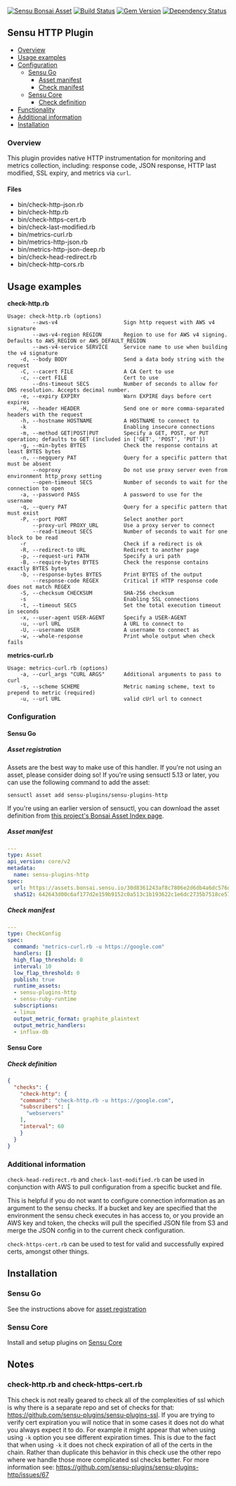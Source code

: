 [![Sensu Bonsai Asset](https://img.shields.io/badge/Bonsai-Download%20Me-brightgreen.svg?colorB=89C967&logo=sensu)](https://bonsai.sensu.io/assets/sensu-plugins/sensu-plugins-http)
[![Build Status](https://travis-ci.org/sensu-plugins/sensu-plugins-http.svg?branch=master)](https://travis-ci.org/sensu-plugins/sensu-plugins-http)
[![Gem Version](https://badge.fury.io/rb/sensu-plugins-http.svg)](http://badge.fury.io/rb/sensu-plugins-http)
[![Dependency Status](https://gemnasium.com/sensu-plugins/sensu-plugins-http.svg)](https://gemnasium.com/sensu-plugins/sensu-plugins-http)

## Sensu HTTP Plugin

- [Overview](#overview)
- [Usage examples](#usage-examples)
- [Configuration](#configuration)
  - [Sensu Go](#sensu-go)
    - [Asset manifest](#asset-manifest)
    - [Check manifest](#check-manifest)
  - [Sensu Core](#sensu-core)
    - [Check definition](#check-definition)
- [Functionality](#functionality)
- [Additional information](#additional-information)
- [Installation](#installation)

### Overview 

This plugin provides native HTTP instrumentation for monitoring and metrics collection, including: response code, JSON response, HTTP last modified, SSL expiry, and metrics via `curl`.

#### Files
 * bin/check-http-json.rb
 * bin/check-http.rb
 * bin/check-https-cert.rb
 * bin/check-last-modified.rb
 * bin/metrics-curl.rb
 * bin/metrics-http-json.rb
 * bin/metrics-http-json-deep.rb
 * bin/check-head-redirect.rb
 * bin/check-http-cors.rb

## Usage examples

**check-http.rb**
```
Usage: check-http.rb (options)
        --aws-v4                     Sign http request with AWS v4 signature
        --aws-v4-region REGION       Region to use for AWS v4 signing.  Defaults to AWS_REGION or AWS_DEFAULT_REGION
        --aws-v4-service SERVICE     Service name to use when building the v4 signature
    -d, --body BODY                  Send a data body string with the request
    -C, --cacert FILE                A CA Cert to use
    -c, --cert FILE                  Cert to use
        --dns-timeout SECS           Number of seconds to allow for DNS resolution. Accepts decimal number.
    -e, --expiry EXPIRY              Warn EXPIRE days before cert expires
    -H, --header HEADER              Send one or more comma-separated headers with the request
    -h, --hostname HOSTNAME          A HOSTNAME to connect to
    -k                               Enabling insecure connections
    -m, --method GET|POST|PUT        Specify a GET, POST, or PUT operation; defaults to GET (included in ['GET', 'POST', 'PUT'])
    -g, --min-bytes BYTES            Check the response contains at least BYTES bytes
    -n, --negquery PAT               Query for a specific pattern that must be absent
        --noproxy                    Do not use proxy server even from environment http_proxy setting
        --open-timeout SECS          Number of seconds to wait for the connection to open
    -a, --password PASS              A password to use for the username
    -q, --query PAT                  Query for a specific pattern that must exist
    -P, --port PORT                  Select another port
        --proxy-url PROXY_URL        Use a proxy server to connect
        --read-timeout SECS          Number of seconds to wait for one block to be read
    -r                               Check if a redirect is ok
    -R, --redirect-to URL            Redirect to another page
    -p, --request-uri PATH           Specify a uri path
    -B, --require-bytes BYTES        Check the response contains exactly BYTES bytes
    -b, --response-bytes BYTES       Print BYTES of the output
        --response-code REGEX        Critical if HTTP response code does not match REGEX
    -S, --checksum CHECKSUM          SHA-256 checksum
    -s                               Enabling SSL connections
    -t, --timeout SECS               Set the total execution timeout in seconds
    -x, --user-agent USER-AGENT      Specify a USER-AGENT
    -u, --url URL                    A URL to connect to
    -U, --username USER              A username to connect as
    -w, --whole-response             Print whole output when check fails

```

**metrics-curl.rb**
```
Usage: metrics-curl.rb (options)
    -a, --curl_args "CURL ARGS"      Additional arguments to pass to curl
    -s, --scheme SCHEME              Metric naming scheme, text to prepend to metric (required)
    -u, --url URL                    valid cUrl url to connect

```

### Configuration
#### Sensu Go
##### Asset registration

Assets are the best way to make use of this handler. If you're not using an asset, please consider doing so! If you're using sensuctl 5.13 or later, you can use the following command to add the asset: 

`sensuctl asset add sensu-plugins/sensu-plugins-http`

If you're using an earlier version of sensuctl, you can download the asset definition from [this project's Bonsai Asset Index page](https://bonsai.sensu.io/assets/sensu-plugins/sensu-plugins-http).

##### Asset manifest

```yaml
---
type: Asset
api_version: core/v2
metadata:
  name: sensu-plugins-http
spec:
  url: https://assets.bonsai.sensu.io/30d8361243af8c7806e2d6db4a6dc576dab02966/sensu-plugins-http_5.1.1_centos_linux_amd64.tar.gz
  sha512: 642643d00c6af177d2e159b9152c0a513c1b193622c1e6dc2735b7518ce57a1522186dcbf62d6cfbdf1c79c45215f1142d362276815c31aa6071d49735bf1d35
```

##### Check manifest

```yaml
---
type: CheckConfig
spec:
  command: "metrics-curl.rb -u https://google.com"
  handlers: []
  high_flap_threshold: 0
  interval: 10
  low_flap_threshold: 0
  publish: true
  runtime_assets:
  - sensu-plugins-http
  - sensu-ruby-runtime
  subscriptions:
  - linux
  output_metric_format: graphite_plaintext
  output_metric_handlers:
  - influx-db
```
#### Sensu Core
##### Check definition
```json
{
  "checks": {
    "check-http": {
    "command": "check-http.rb -u https://google.com",
    "subscribers": [
      "webservers"
    ],
    "interval": 60
    }
  }
}
```

### Additional information

`check-head-redirect.rb` and `check-last-modified.rb` can be used in conjunction with AWS to pull configuration from a specific bucket and file.

This is helpful if you do not want to configure connection information as an argument to the sensu checks. If a bucket and key are specified that the environment the sensu check executes in has access to, or you provide an AWS key and token, the checks will pull the specified JSON file from S3 and merge the JSON config in to the current check configuration.

`check-https-cert.rb` can be used to test for valid and successfully expired certs, amongst other things.

## Installation

### Sensu Go

See the instructions above for [asset registration](#asset-registration)

### Sensu Core
Install and setup plugins on [Sensu Core](https://docs.sensu.io/sensu-core/latest/installation/installing-plugins/)

## Notes

### check-http.rb and check-https-cert.rb
This check is not really geared to check all of the complexities of ssl which is why there is a separate repo and set of checks for that: https://github.com/sensu-plugins/sensu-plugins-ssl. If you are trying to verify cert expiration you will notice that in some cases it does not do what you always expect it to do. For example it might appear that when using using `-k` option you see different expiration times. This is due to the fact that when using `-k` it does not check expiration of all of the certs in the chain. Rather than duplicate this behavior in this check use the other repo where we handle those more complicated ssl checks better. For more information see: https://github.com/sensu-plugins/sensu-plugins-http/issues/67
